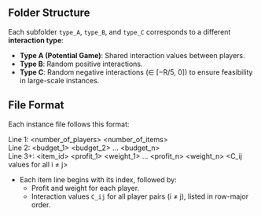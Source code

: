 ## Folder Structure

Each subfolder `type_A`, `type_B`, and `type_C` corresponds to a different **interaction type**:

- **Type A (Potential Game)**: Shared interaction values between players.
- **Type B**: Random positive interactions.
- **Type C**: Random negative interactions (∈ [−R/5, 0]) to ensure feasibility in large-scale instances.

## File Format

Each instance file follows this format:

Line 1: <number_of_players> <number_of_items>  
Line 2: <budget_1> <budget_2> ... <budget_n>  
Line 3+: <item_id> <profit_1> <weight_1> ... <profit_n> <weight_n> <C_ij values for all i ≠ j>  

- Each item line begins with its index, followed by:
  - Profit and weight for each player.
  - Interaction values `C_ij` for all player pairs (i ≠ j), listed in row-major order.
